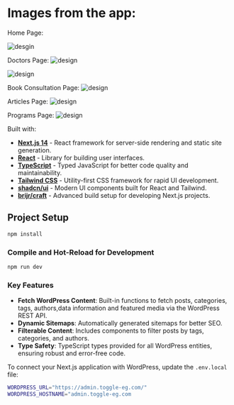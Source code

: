 # Images from the app:

Home Page:

![desgin](https://res.cloudinary.com/dvgqyejfc/image/upload/v1726859885/Screenshot_2024-09-20_220204_fshipi.png)

Doctors Page:
![design](https://res.cloudinary.com/dvgqyejfc/image/upload/v1726860839/Screenshot_2024-09-20_220244_wgtefe.png)

![design](https://res.cloudinary.com/dvgqyejfc/image/upload/v1726861393/Screenshot_2024-09-20_223512_tqxukm.png)

Book Consultation Page:
![design](https://res.cloudinary.com/dvgqyejfc/image/upload/v1726861413/Screenshot_2024-09-20_220317_qx6c40.png)

Articles Page:
![design](https://res.cloudinary.com/dvgqyejfc/image/upload/v1726861532/Screenshot_2024-09-20_220259_wtdlep.png)

Programs Page:
![design](https://res.cloudinary.com/dvgqyejfc/image/upload/v1726904869/Screenshot_2024-09-20_220225_pc0wbg.png)


Built with:
- **[Next.js 14](https://nextjs.org/docs)** - React framework for server-side rendering and static site generation.
- **[React](https://react.dev/)** - Library for building user interfaces.
- **[TypeScript](https://www.typescriptlang.org/docs/)** - Typed JavaScript for better code quality and maintainability.
- **[Tailwind CSS](https://tailwindcss.com/)** - Utility-first CSS framework for rapid UI development.
- **[shadcn/ui](https://ui.shadcn.com/docs)** - Modern UI components built for React and Tailwind.
- **[brijr/craft](https://github.com/brijr/craft)** - Advanced build setup for developing Next.js projects.


## Project Setup

```sh
npm install
```

### Compile and Hot-Reload for Development

```sh
npm run dev

```
### Key Features
- **Fetch WordPress Content**: Built-in functions to fetch posts, categories, tags, authors,data information and featured media via the WordPress REST API.
- **Dynamic Sitemaps**: Automatically generated sitemaps for better SEO.
- **Filterable Content**: Includes components to filter posts by tags, categories, and authors.
- **Type Safety**: TypeScript types provided for all WordPress entities, ensuring robust and error-free code.



To connect your Next.js application with WordPress, update the `.env.local` file:
```bash
WORDPRESS_URL="https://admin.toggle-eg.com/"
WORDPRESS_HOSTNAME="admin.toggle-eg.com
